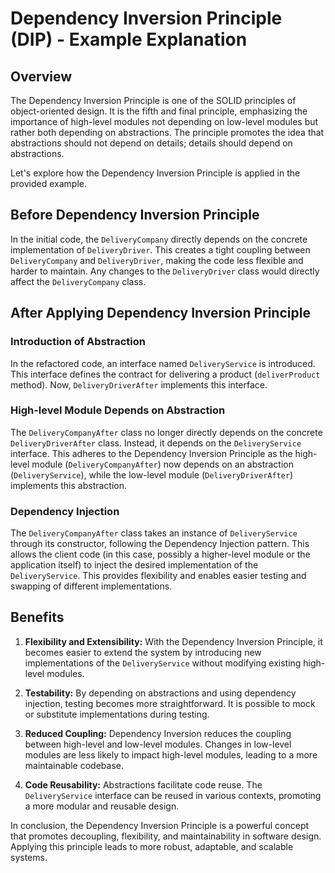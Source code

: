 # Dependency Inversion Principle (DIP) - Example Explanation

## Overview

The Dependency Inversion Principle is one of the SOLID principles of object-oriented design. It is the fifth and final principle, emphasizing the importance of high-level modules not depending on low-level modules but rather both depending on abstractions. The principle promotes the idea that abstractions should not depend on details; details should depend on abstractions.

Let's explore how the Dependency Inversion Principle is applied in the provided example.

## Before Dependency Inversion Principle

In the initial code, the `DeliveryCompany` directly depends on the concrete implementation of `DeliveryDriver`. This creates a tight coupling between `DeliveryCompany` and `DeliveryDriver`, making the code less flexible and harder to maintain. Any changes to the `DeliveryDriver` class would directly affect the `DeliveryCompany` class.

## After Applying Dependency Inversion Principle

### Introduction of Abstraction

In the refactored code, an interface named `DeliveryService` is introduced. This interface defines the contract for delivering a product (`deliverProduct` method). Now, `DeliveryDriverAfter` implements this interface.

### High-level Module Depends on Abstraction

The `DeliveryCompanyAfter` class no longer directly depends on the concrete `DeliveryDriverAfter` class. Instead, it depends on the `DeliveryService` interface. This adheres to the Dependency Inversion Principle as the high-level module (`DeliveryCompanyAfter`) now depends on an abstraction (`DeliveryService`), while the low-level module (`DeliveryDriverAfter`) implements this abstraction.

### Dependency Injection

The `DeliveryCompanyAfter` class takes an instance of `DeliveryService` through its constructor, following the Dependency Injection pattern. This allows the client code (in this case, possibly a higher-level module or the application itself) to inject the desired implementation of the `DeliveryService`. This provides flexibility and enables easier testing and swapping of different implementations.

## Benefits

1. **Flexibility and Extensibility:** With the Dependency Inversion Principle, it becomes easier to extend the system by introducing new implementations of the `DeliveryService` without modifying existing high-level modules.

2. **Testability:** By depending on abstractions and using dependency injection, testing becomes more straightforward. It is possible to mock or substitute implementations during testing.

3. **Reduced Coupling:** Dependency Inversion reduces the coupling between high-level and low-level modules. Changes in low-level modules are less likely to impact high-level modules, leading to a more maintainable codebase.

4. **Code Reusability:** Abstractions facilitate code reuse. The `DeliveryService` interface can be reused in various contexts, promoting a more modular and reusable design.

In conclusion, the Dependency Inversion Principle is a powerful concept that promotes decoupling, flexibility, and maintainability in software design. Applying this principle leads to more robust, adaptable, and scalable systems.
